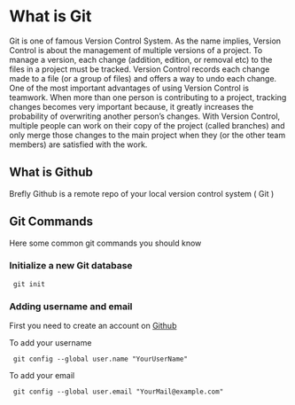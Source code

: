 # What is Git
Git is one of famous Version Control System.
As the name implies, Version Control is about the management
of multiple versions of a project. To manage a version,
each change (addition, edition, or removal etc) to the files in
a project must be tracked. Version Control records each change
made to a file (or a group of files) and offers a way to undo
each change.
One of the most important advantages of using Version Control is teamwork.
When more than one person is contributing to a project, tracking changes
becomes very important because, it greatly increases the probability
of overwriting another person’s changes.
With Version Control, multiple people can work on their copy of
the project (called branches) and only merge those changes to the
main project when they (or the other team members) are satisfied with the work.
## What is Github
Brefly Github is a remote repo of your local version control
system ( Git )
## Git Commands
Here some common git commands you should know
### Initialize a new Git database

     git init

  
### Adding username and email
First you need to create an account on
[Github](https://github.com)

To add your username 

     git config --global user.name "YourUserName"

To add your email

     git config --global user.email "YourMail@example.com"


